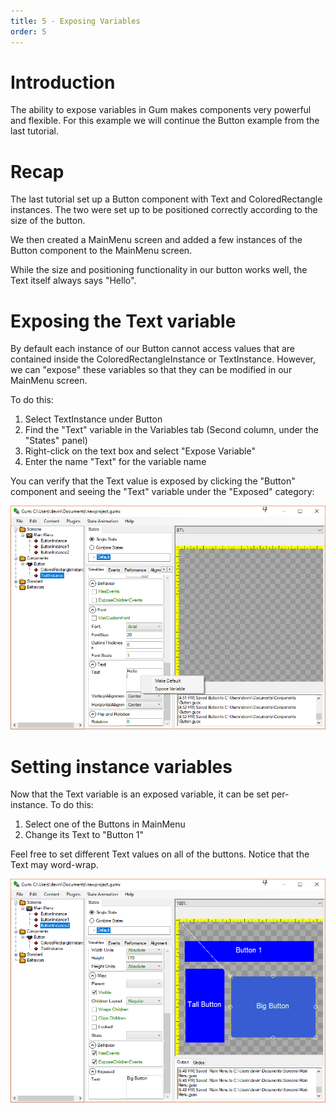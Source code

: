 ```yaml
---
title: 5 - Exposing Variables
order: 5
---
```


# Introduction

The ability to expose variables in Gum makes components very powerful and flexible.  For this example we will continue the Button example from the last tutorial.  

# Recap

The last tutorial set up a Button component with Text and ColoredRectangle instances.  The two were set up to be positioned correctly according to the size of the button.  

We then created a MainMenu screen and added a few instances of the Button component to the MainMenu screen.

While the size and positioning functionality in our button works well, the Text itself always says "Hello".  

# Exposing the Text variable

By default each instance of our Button cannot access values that are contained inside the ColoredRectangleInstance or TextInstance.  However, we can "expose" these variables so that they can be modified in our MainMenu screen.

To do this:

1. Select TextInstance under Button
1. Find the "Text" variable in the Variables tab (Second column, under the "States" panel)
1. Right-click on the text box and select "Expose Variable"
1. Enter the name "Text" for the variable name

You can verify that the Text value is exposed by clicking the "Button" component and seeing the "Text" variable under the "Exposed" category:

![](GumExposedText.PNG)

# Setting instance variables

Now that the Text variable is an exposed variable, it can be set per-instance.  To do this:

1. Select one of the Buttons in MainMenu
1. Change its Text to "Button 1"

Feel free to set different Text values on all of the buttons.  Notice that the Text may word-wrap.

![](GumInstanceVariables.PNG)